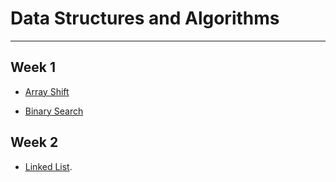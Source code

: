 # Data Structures and Algorithms
****

## Week 1 

- [Array Shift](./401code-challenges/docs/Array_Shift.md)

- [Binary Search](./401code-challenges/docs/Binary_Search.md)

## Week 2

- [Linked List](./401code-challenges/docs/LinkedList.md). 
